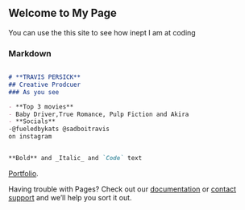 ## Welcome to My Page

You can use the this site to see how inept I am at coding

### Markdown
```markdown

# **TRAVIS PERSICK**
## Creative Prodcuer
### As you see

- **Top 3 movies**
- Baby Driver,True Romance, Pulp Fiction and Akira
- **Socials**
-@fueledbykats @sadboitravis  
on instagram


**Bold** and _Italic_ and `Code` text


```
[Portfolio](http://travispersick.weebly.com/).


Having trouble with Pages? Check out our [documentation](https://docs.github.com/categories/github-pages-basics/) or [contact support](https://support.github.com/contact) and we’ll help you sort it out.

